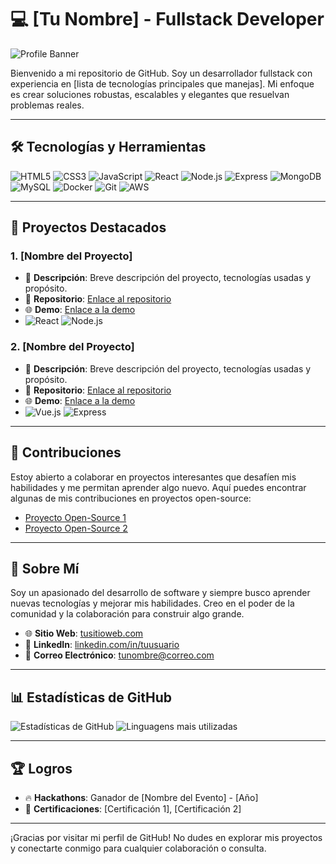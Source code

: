 # 💻 **[Tu Nombre] - Fullstack Developer**

![Profile Banner](https://yourbannerimageurl.com) <!-- Puedes agregar un banner personalizado aquí -->

Bienvenido a mi repositorio de GitHub. Soy un desarrollador fullstack con experiencia en [lista de tecnologías principales que manejas]. Mi enfoque es crear soluciones robustas, escalables y elegantes que resuelvan problemas reales.

---

## 🛠 **Tecnologías y Herramientas**

![HTML5](https://img.shields.io/badge/HTML5-E34F26?style=for-the-badge&logo=html5&logoColor=white)
![CSS3](https://img.shields.io/badge/CSS3-1572B6?style=for-the-badge&logo=css3&logoColor=white)
![JavaScript](https://img.shields.io/badge/JavaScript-F7DF1E?style=for-the-badge&logo=javascript&logoColor=black)
![React](https://img.shields.io/badge/React-20232A?style=for-the-badge&logo=react&logoColor=61DAFB)
![Node.js](https://img.shields.io/badge/Node.js-43853D?style=for-the-badge&logo=node.js&logoColor=white)
![Express](https://img.shields.io/badge/Express.js-000000?style=for-the-badge&logo=express&logoColor=white)
![MongoDB](https://img.shields.io/badge/MongoDB-4EA94B?style=for-the-badge&logo=mongodb&logoColor=white)
![MySQL](https://img.shields.io/badge/MySQL-4479A1?style=for-the-badge&logo=mysql&logoColor=white)
![Docker](https://img.shields.io/badge/Docker-2496ED?style=for-the-badge&logo=docker&logoColor=white)
![Git](https://img.shields.io/badge/Git-F05032?style=for-the-badge&logo=git&logoColor=white)
![AWS](https://img.shields.io/badge/AWS-232F3E?style=for-the-badge&logo=amazon-aws&logoColor=white)

---

## 🚀 **Proyectos Destacados**

### 1. **[Nombre del Proyecto]**
   - 🚀 **Descripción**: Breve descripción del proyecto, tecnologías usadas y propósito.
   - 🔗 **Repositorio**: [Enlace al repositorio](https://github.com/usuario/proyecto)
   - 🌐 **Demo**: [Enlace a la demo](https://demo-url.com)
   - ![React](https://img.shields.io/badge/React-20232A?style=flat-square&logo=react&logoColor=61DAFB) ![Node.js](https://img.shields.io/badge/Node.js-43853D?style=flat-square&logo=node.js&logoColor=white)

### 2. **[Nombre del Proyecto]**
   - 🚀 **Descripción**: Breve descripción del proyecto, tecnologías usadas y propósito.
   - 🔗 **Repositorio**: [Enlace al repositorio](https://github.com/usuario/proyecto)
   - 🌐 **Demo**: [Enlace a la demo](https://demo-url.com)
   - ![Vue.js](https://img.shields.io/badge/Vue.js-35495E?style=flat-square&logo=vue.js&logoColor=4FC08D) ![Express](https://img.shields.io/badge/Express.js-000000?style=flat-square&logo=express&logoColor=white)

---

## 🧩 **Contribuciones**
Estoy abierto a colaborar en proyectos interesantes que desafíen mis habilidades y me permitan aprender algo nuevo. Aquí puedes encontrar algunas de mis contribuciones en proyectos open-source:

- [Proyecto Open-Source 1](https://github.com/usuario/proyecto)
- [Proyecto Open-Source 2](https://github.com/usuario/proyecto)

---

## 🌱 **Sobre Mí**

Soy un apasionado del desarrollo de software y siempre busco aprender nuevas tecnologías y mejorar mis habilidades. Creo en el poder de la comunidad y la colaboración para construir algo grande.

- 🌐 **Sitio Web**: [tusitioweb.com](https://tusitioweb.com)
- 💼 **LinkedIn**: [linkedin.com/in/tuusuario](https://linkedin.com/in/tuusuario)
- 📧 **Correo Electrónico**: tunombre@correo.com

---

## 📊 **Estadísticas de GitHub**

![Estadísticas de GitHub](https://github-readme-stats.vercel.app/api?username=tuusuario&show_icons=true&theme=radical)
![Linguagens mais utilizadas](https://github-readme-stats.vercel.app/api/top-langs/?username=tuusuario&layout=compact&theme=radical)

---

## 🏆 **Logros**

- 🔥 **Hackathons**: Ganador de [Nombre del Evento] - [Año]
- 🏅 **Certificaciones**: [Certificación 1], [Certificación 2]

---

¡Gracias por visitar mi perfil de GitHub! No dudes en explorar mis proyectos y conectarte conmigo para cualquier colaboración o consulta.
